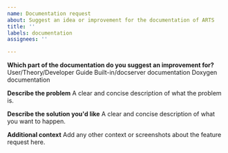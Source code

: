 ```yaml
---
name: Documentation request
about: Suggest an idea or improvement for the documentation of ARTS
title: ''
labels: documentation
assignees: ''

---
```


**Which part of the documentation do you suggest an improvement for?**
User/Theory/Developer Guide
Built-in/docserver documentation
Doxygen documentation

**Describe the problem**
A clear and concise description of what the problem is.

**Describe the solution you'd like**
A clear and concise description of what you want to happen.

**Additional context**
Add any other context or screenshots about the feature request here.
